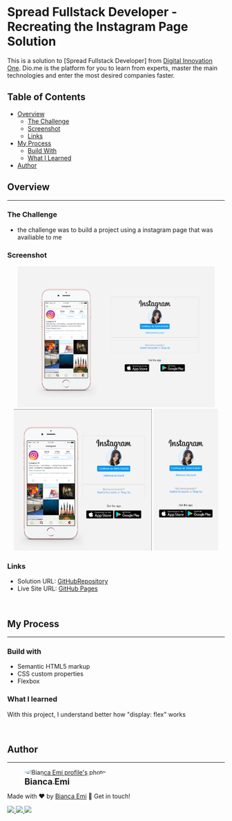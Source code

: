 # Spread Fullstack Developer - Recreating the Instagram Page Solution
This is a solution to [Spread Fullstack Developer] from [Digital Innovation One](https://www.dio.me/en). Dio.me is the platform for you to learn from experts, master the main technologies and enter the most desired companies faster.

## Table of Contents
- [Overview](#overview)
    - [The Challenge](#the-challenge)
    - [Screenshot](#screenshot)
    - [Links](#links)
- [My Process](#my-process)
    - [Build With](#build-with)
    - [What I Learned](#what-i-learned)
- [Author](#author)

## Overview
---

### The Challenge
- the challenge was to build a project using a instagram page that was availiable to me

### Screenshot
<p align="center">
    <img src="./screen/desktop.png" alt="Instagram page solution desktop view" width="457px">
    <img src="./screen/tablet.png" alt="Instagram page solution tablet view" width="320px">
    <img src="./screen/cellphone.png" alt="Instagram page solution cellphone view" width="150px">
</p>

### Links
- Solution URL: [GitHubRepository]()
- Live Site URL: [GitHub Pages](https://bemibrando.github.io/my-website-study/front-end/re-insta-home/instahome.html)

<br />

## My Process
---

### Build with
- Semantic HTML5 markup
- CSS custom properties
- Flexbox

### What I learned
With this project, I understand better how "display: flex" works

<br />

## Author
---
<div sytle="display: inline-block;">
    <figure>
        <a href="https://github.com/bemibrando" target="_blank">
            <img style="border-radius: 50%;" src="https://avatars.githubusercontent.com/u/102377919?v=4" width="100px" alt="Bianca Emi profile's photo"> <br />
            <sub style="text-align: center; font-size: 1.4em;"><b>Bianca Emi</b></sub>
        </a>
    </figure>
    <p>Made with ♥ by <a href="https://github.com/bemibrando" target="_blank">Bianca Emi</a> 👋 Get in touch!</p>
    <div align="start">
        <a href="https://www.linkedin.com/in/bianca-emi/" target="_blank">
            <img src="https://img.shields.io/badge/LinkedIn-0077B5?style=for-the-badge&logo=linkedin&logoColor=white">
        </a>   
        <a href="https://twitter.com/bemibrando" target="_blank">
            <img src="https://img.shields.io/badge/Twitter-1DA1F2?style=for-the-badge&logo=twitter&logoColor=white">
        </a>   
        <a href="mailto: bemi.brando@outlook.com">
            <img src="https://img.shields.io/badge/bemi.brando@outlook.com-0078D4?style=for-the-badge&logo=microsoft-outlook&logoColor=white">
        </a><br/>
    </div>
</div>